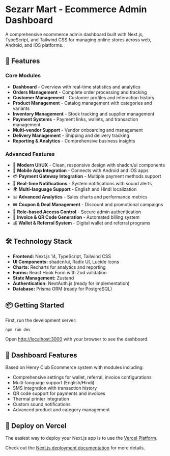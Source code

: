 # Sezarr Mart - Ecommerce Admin Dashboard

A comprehensive ecommerce admin dashboard built with Next.js, TypeScript, and Tailwind CSS for managing online stores across web, Android, and iOS platforms.

## 🚀 Features

### **Core Modules**
- **Dashboard** - Overview with real-time statistics and analytics
- **Orders Management** - Complete order processing and tracking
- **Customer Management** - Customer profiles and interaction history
- **Product Management** - Catalog management with categories and variants
- **Inventory Management** - Stock tracking and supplier management
- **Payment Systems** - Payment links, wallets, and transaction management
- **Multi-vendor Support** - Vendor onboarding and management
- **Delivery Management** - Shipping and delivery tracking
- **Reporting & Analytics** - Comprehensive business insights

### **Advanced Features**
- 🎨 **Modern UI/UX** - Clean, responsive design with shadcn/ui components
- 📱 **Mobile App Integration** - Connects with Android and iOS apps
- 💳 **Payment Gateway Integration** - Multiple payment methods support
- 🔔 **Real-time Notifications** - System notifications with sound alerts
- 🌍 **Multi-language Support** - English and Hindi localization
- 📊 **Advanced Analytics** - Sales charts and performance metrics
- 🎟️ **Coupon & Deal Management** - Discount and promotional campaigns
- 🔐 **Role-based Access Control** - Secure admin authentication
- 📄 **Invoice & QR Code Generation** - Automated billing system
- 💰 **Wallet & Referral System** - Digital wallet and referral programs

## 🛠️ Technology Stack

- **Frontend:** Next.js 14, TypeScript, Tailwind CSS
- **UI Components:** shadcn/ui, Radix UI, Lucide Icons
- **Charts:** Recharts for analytics and reporting
- **Forms:** React Hook Form with Zod validation
- **State Management:** Zustand
- **Authentication:** NextAuth.js (ready for implementation)
- **Database:** Prisma ORM (ready for PostgreSQL)

## 📦 Getting Started

First, run the development server:

```bash
npm run dev
```

Open [http://localhost:3000](http://localhost:3000) with your browser to see the dashboard.

## 📱 Dashboard Features

Based on Henry Club Ecommerce system with modules including:
- Comprehensive settings for wallet, referral, invoice configurations
- Multi-language support (English/Hindi)
- SMS integration with transaction history
- QR code support for payments and invoices
- Thermal printer integration
- Custom sound notifications
- Advanced product and category management

## 🚀 Deploy on Vercel

The easiest way to deploy your Next.js app is to use the [Vercel Platform](https://vercel.com/new?utm_medium=default-template&filter=next.js&utm_source=create-next-app&utm_campaign=create-next-app-readme).

Check out the [Next.js deployment documentation](https://nextjs.org/docs/app/building-your-application/deploying) for more details.

